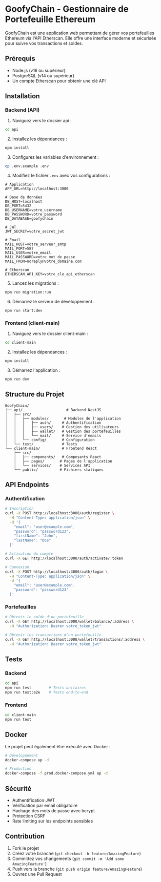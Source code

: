 # GoofyChain - Gestionnaire de Portefeuille Ethereum

GoofyChain est une application web permettant de gérer vos portefeuilles Ethereum via l'API Etherscan. Elle offre une interface moderne et sécurisée pour suivre vos transactions et soldes.

## Prérequis

- Node.js (v18 ou supérieur)
- PostgreSQL (v14 ou supérieur)
- Un compte Etherscan pour obtenir une clé API

## Installation

### Backend (API)

1. Naviguez vers le dossier api :

```bash
cd api
```

2. Installez les dépendances :

```bash
npm install
```

3. Configurez les variables d'environnement :

```bash
cp .env.example .env
```

4. Modifiez le fichier `.env` avec vos configurations :

```env
# Application
APP_URL=http://localhost:3000

# Base de données
DB_HOST=localhost
DB_PORT=5432
DB_USERNAME=votre_username
DB_PASSWORD=votre_password
DB_DATABASE=goofychain

# JWT
JWT_SECRET=votre_secret_jwt

# Email
MAIL_HOST=votre_serveur_smtp
MAIL_PORT=587
MAIL_USER=votre_email
MAIL_PASSWORD=votre_mot_de_passe
MAIL_FROM=noreply@votre_domaine.com

# Etherscan
ETHERSCAN_API_KEY=votre_cle_api_etherscan
```

5. Lancez les migrations :

```bash
npm run migration:run
```

6. Démarrez le serveur de développement :

```bash
npm run start:dev
```

### Frontend (client-main)

1. Naviguez vers le dossier client-main :

```bash
cd client-main
```

2. Installez les dépendances :

```bash
npm install
```

3. Démarrez l'application :

```bash
npm run dev
```

## Structure du Projet

```
GoofyChain/
├── api/                    # Backend NestJS
│   ├── src/
│   │   ├── modules/       # Modules de l'application
│   │   │   ├── auth/     # Authentification
│   │   │   ├── users/    # Gestion des utilisateurs
│   │   │   ├── wallet/   # Gestion des portefeuilles
│   │   │   └── mail/     # Service d'emails
│   │   └── config/       # Configuration
│   └── test/             # Tests
└── client-main/          # Frontend React
    ├── src/
    │   ├── components/   # Composants React
    │   ├── pages/       # Pages de l'application
    │   └── services/    # Services API
    └── public/          # Fichiers statiques
```

## API Endpoints

### Authentification

```bash
# Inscription
curl -X POST http://localhost:3000/auth/register \
  -H "Content-Type: application/json" \
  -d '{
    "email": "user@example.com",
    "password": "password123",
    "firstName": "John",
    "lastName": "Doe"
  }'

# Activation du compte
curl -X GET http://localhost:3000/auth/activate/:token

# Connexion
curl -X POST http://localhost:3000/auth/login \
  -H "Content-Type: application/json" \
  -d '{
    "email": "user@example.com",
    "password": "password123"
  }'
```

### Portefeuilles

```bash
# Obtenir le solde d'un portefeuille
curl -X GET http://localhost:3000/wallet/balance/:address \
  -H "Authorization: Bearer votre_token_jwt"

# Obtenir les transactions d'un portefeuille
curl -X GET http://localhost:3000/wallet/transactions/:address \
  -H "Authorization: Bearer votre_token_jwt"
```

## Tests

### Backend

```bash
cd api
npm run test        # Tests unitaires
npm run test:e2e    # Tests end-to-end
```

### Frontend

```bash
cd client-main
npm run test
```

## Docker

Le projet peut également être exécuté avec Docker :

```bash
# Développement
docker-compose up -d

# Production
docker-compose -f prod.docker-compose.yml up -d
```

## Sécurité

- Authentification JWT
- Vérification par email obligatoire
- Hachage des mots de passe avec bcrypt
- Protection CSRF
- Rate limiting sur les endpoints sensibles

## Contribution

1. Fork le projet
2. Créez votre branche (`git checkout -b feature/AmazingFeature`)
3. Committez vos changements (`git commit -m 'Add some AmazingFeature'`)
4. Push vers la branche (`git push origin feature/AmazingFeature`)
5. Ouvrez une Pull Request

